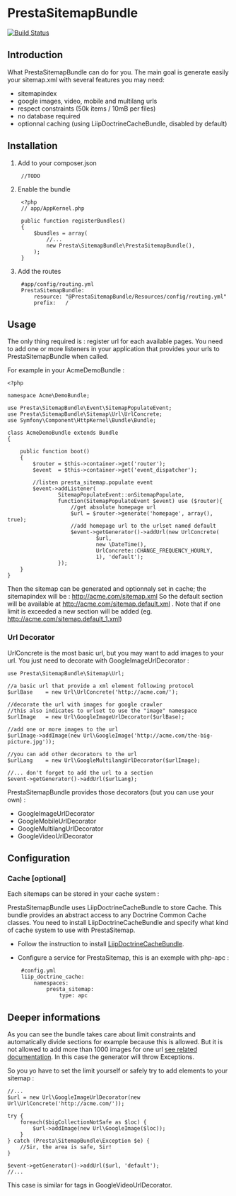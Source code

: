 # PrestaSitemapBundle

[![Build Status](https://secure.travis-ci.org/prestaconcept/PrestaSitemapBundle.png)](http://travis-ci.org/prestaconcept/PrestaSitemapBundle)

## Introduction

What PrestaSitemapBundle can do for you. 
The main goal is generate easily your sitemap.xml with several features you may 
need:

 * sitemapindex
 * google images, video, mobile and multilang urls
 * respect constraints (50k items / 10mB per files)
 * no database required 
 * optionnal caching (using LiipDoctrineCacheBundle, disabled by default) 

## Installation

1. Add to your composer.json

        //TODO

2. Enable the bundle

        <?php
        // app/AppKernel.php

        public function registerBundles()
        {
            $bundles = array(
                //...
                new Presta\SitemapBundle\PrestaSitemapBundle(),
            );
        }

3. Add the routes

        #app/config/routing.yml
        PrestaSitemapBundle:
            resource: "@PrestaSitemapBundle/Resources/config/routing.yml"
            prefix:   /

## Usage

The only thing required is : register url for each available pages.
You need to add one or more listeners in your application that provides your 
urls to PrestaSitemapBundle when called. 

For example in your AcmeDemoBundle :

    <?php

    namespace Acme\DemoBundle;

    use Presta\SitemapBundle\Event\SitemapPopulateEvent;
    use Presta\SitemapBundle\Sitemap\Url\UrlConcrete;
    use Symfony\Component\HttpKernel\Bundle\Bundle;

    class AcmeDemoBundle extends Bundle
    {

        public function boot()
        {
            $router = $this->container->get('router');
            $event  = $this->container->get('event_dispatcher');

            //listen presta_sitemap.populate event
            $event->addListener(
                    SitemapPopulateEvent::onSitemapPopulate, 
                    function(SitemapPopulateEvent $event) use ($router){
                        //get absolute homepage url
                        $url = $router->generate('homepage', array(), true);
                        //add homepage url to the urlset named default
                        $event->getGenerator()->addUrl(new UrlConcrete(
                                $url, 
                                new \DateTime(), 
                                UrlConcrete::CHANGE_FREQUENCY_HOURLY, 
                                1), 'default');
                    });
        }
    }

Then the sitemap can be generated and optionnaly set in cache; 
the sitemapindex will be : http://acme.com/sitemap.xml
So the default section will be available at http://acme.com/sitemap.default.xml . 
Note that if one limit is exceeded a new section will be added 
(eg. http://acme.com/sitemap.default_1.xml)

### Url Decorator

UrlConcrete is the most basic url, but you may want to add images to your url. 
You just need to decorate with GoogleImageUrlDecorator :

    use Presta\SitemapBundle\Sitemap\Url;
    
    //a basic url that provide a xml element following protocol
    $urlBase    = new Url\UrlConcrete('http://acme.com/');
    
    //decorate the url with images for google crawler
    //this also indicates to urlset to use the "image" namespace
    $urlImage   = new Url\GoogleImageUrlDecorator($urlBase);
    
    //add one or more images to the url
    $urlImage->addImage(new Url\GoogleImage('http://acme.com/the-big-picture.jpg'));
    
    //you can add other decorators to the url
    $urlLang    = new Url\GoogleMultilangUrlDecorator($urlImage);

    //... don't forget to add the url to a section
    $event->getGenerator()->addUrl($urlLang);

PrestaSitemapBundle provides those decorators (but you can use your own) : 

 * GoogleImageUrlDecorator
 * GoogleMobileUrlDecorator
 * GoogleMultilangUrlDecorator
 * GoogleVideoUrlDecorator

## Configuration

### Cache [optional] 

Each sitemaps can be stored in your cache system :

PrestaSitemapBundle uses LiipDoctrineCacheBundle to store Cache. 
This bundle provides an abstract access to any Doctrine Common Cache classes.
You need to install LiipDoctrineCacheBundle and specify what kind of cache 
system to use with PrestaSitemap.

 * Follow the instruction to install [LiipDoctrineCacheBundle](http://packagist.org/packages/liip/doctrine-cache-bundle).
 * Configure a service for PrestaSitemap, this is an exemple with php-apc :

        #config.yml
        liip_doctrine_cache:
            namespaces:
                presta_sitemap:
                    type: apc


## Deeper informations

As you can see the bundle takes care about limit constraints and automatically 
divide sections for example because this is allowed.
But it is not allowed to add more than 1000 images for one url 
[see related documentation](http://support.google.com/webmasters/bin/answer.py?hl=en&answer=178636&topic=20986&ctx=topic). 
In this case the generator will throw Exceptions.

So you yo have to set the limit yourself or safely try to add elements to your 
sitemap :

    //...
    $url = new Url\GoogleImageUrlDecorator(new Url\UrlConcrete('http://acme.com/'));
    
    try {
        foreach($bigCollectionNotSafe as $loc) {
            $url->addImage(new Url\GoogleImage($loc));
        }
    } catch (Presta\SitemapBundle\Exception $e) {
        //Sir, the area is safe, Sir!
    }
    
    $event->getGenerator()->addUrl($url, 'default');
    //...

This case is similar for tags in GoogleVideoUrlDecorator.

